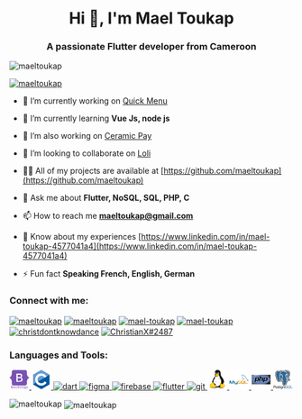 <h1 align="center">Hi 👋, I'm Mael Toukap</h1>
<h3 align="center">A passionate Flutter developer from Cameroon</h3>

<p align="left"> <img src="https://komarev.com/ghpvc/?username=maeltoukap&label=Profile%20views&color=0e75b6&style=flat" alt="maeltoukap" /> </p>

<p align="left"> <a href="https://github.com/ryo-ma/github-profile-trophy"><img src="https://github-profile-trophy.vercel.app/?username=maeltoukap" alt="maeltoukap" width="550"></a> </p>

- 🔭 I’m currently working on [Quick Menu](https://github.com/maeltoukap/quick_menu_dashboard)

- 🌱 I’m currently learning **Vue Js, node js**

- 🔭 I’m also working on [Ceramic Pay](https://github.com/maeltoukap/Ceramic-Pay-Mobile-App)

- 👯 I’m looking to collaborate on [Loli](https://github.com/sawou/loli)

- 👨‍💻 All of my projects are available at [https://github.com/maeltoukap](https://github.com/maeltoukap)

- 💬 Ask me about **Flutter, NoSQL, SQL, PHP, C**

- 📫 How to reach me **maeltoukap@gmail.com**

- 📄 Know about my experiences [https://www.linkedin.com/in/mael-toukap-4577041a4](https://www.linkedin.com/in/mael-toukap-4577041a4)

- ⚡ Fun fact **Speaking French, English, German**

<h3 align="left">Connect with me:</h3>
<p align="left">
<a href="https://codepen.io/maeltoukap" target="blank"><img align="center" src="https://raw.githubusercontent.com/rahuldkjain/github-profile-readme-generator/master/src/images/icons/Social/codepen.svg" alt="maeltoukap" height="25" width="35" /></a>
<a href="https://twitter.com/maeltoukap" target="blank"><img align="center" src="https://raw.githubusercontent.com/rahuldkjain/github-profile-readme-generator/master/src/images/icons/Social/twitter.svg" alt="maeltoukap" height="25" width="35" /></a>
<a href="https://linkedin.com/in/mael-toukap" target="blank"><img align="center" src="https://raw.githubusercontent.com/rahuldkjain/github-profile-readme-generator/master/src/images/icons/Social/linked-in-alt.svg" alt="mael-toukap" height="25" width="35" /></a>
<a href="https://stackoverflow.com/users/mael-toukap" target="blank"><img align="center" src="https://raw.githubusercontent.com/rahuldkjain/github-profile-readme-generator/master/src/images/icons/Social/stack-overflow.svg" alt="mael-toukap" height="25" width="35" /></a>
<a href="https://instagram.com/christdontknowdance" target="blank"><img align="center" src="https://raw.githubusercontent.com/rahuldkjain/github-profile-readme-generator/master/src/images/icons/Social/instagram.svg" alt="christdontknowdance" height="25" width="35" /></a>
<a href="https://discord.gg/ChristianX#2487" target="blank"><img align="center" src="https://raw.githubusercontent.com/rahuldkjain/github-profile-readme-generator/master/src/images/icons/Social/discord.svg" alt="ChristianX#2487" height="25" width="35" /></a>
</p>

<h3 align="left">Languages and Tools:</h3>
<p align="left"> <a href="https://getbootstrap.com" target="_blank" rel="noreferrer"> <img src="https://raw.githubusercontent.com/devicons/devicon/master/icons/bootstrap/bootstrap-plain-wordmark.svg" alt="bootstrap" width="35" height="35"/> </a> <a href="https://www.cprogramming.com/" target="_blank" rel="noreferrer"> <img src="https://raw.githubusercontent.com/devicons/devicon/master/icons/c/c-original.svg" alt="c" width="35" height="35"/> </a> <a href="https://dart.dev" target="_blank" rel="noreferrer"> <img src="https://www.vectorlogo.zone/logos/dartlang/dartlang-icon.svg" alt="dart" width="35" height="35"/> </a> <a href="https://www.figma.com/" target="_blank" rel="noreferrer"> <img src="https://www.vectorlogo.zone/logos/figma/figma-icon.svg" alt="figma" width="35" height="35"/> </a> <a href="https://firebase.google.com/" target="_blank" rel="noreferrer"> <img src="https://www.vectorlogo.zone/logos/firebase/firebase-icon.svg" alt="firebase" width="35" height="35"/> </a> <a href="https://flutter.dev" target="_blank" rel="noreferrer"> <img src="https://www.vectorlogo.zone/logos/flutterio/flutterio-icon.svg" alt="flutter" width="35" height="35"/> </a> <a href="https://git-scm.com/" target="_blank" rel="noreferrer"> <img src="https://www.vectorlogo.zone/logos/git-scm/git-scm-icon.svg" alt="git" width="35" height="35"/> </a> <a href="https://www.linux.org/" target="_blank" rel="noreferrer"> <img src="https://raw.githubusercontent.com/devicons/devicon/master/icons/linux/linux-original.svg" alt="linux" width="35" height="35"/> </a> <a href="https://www.mysql.com/" target="_blank" rel="noreferrer"> <img src="https://raw.githubusercontent.com/devicons/devicon/master/icons/mysql/mysql-original-wordmark.svg" alt="mysql" width="35" height="35"/> <a href="https://www.php.net" target="_blank" rel="noreferrer"> <img src="https://raw.githubusercontent.com/devicons/devicon/master/icons/php/php-original.svg" alt="php" width="35" height="35"/> </a> <a href="https://www.postgresql.org" target="_blank" rel="noreferrer"> <img src="https://raw.githubusercontent.com/devicons/devicon/master/icons/postgresql/postgresql-original-wordmark.svg" alt="postgresql" width="35" height="35"/> </a> </p>

<p><img align="left" src="https://github-readme-stats.vercel.app/api/top-langs?username=maeltoukap&show_icons=true&locale=en&layout=compact" alt="maeltoukap" /></p>

<p>&nbsp;<img align="center" src="https://github-readme-stats.vercel.app/api?username=maeltoukap&show_icons=true&locale=en" alt="maeltoukap" /></p>

